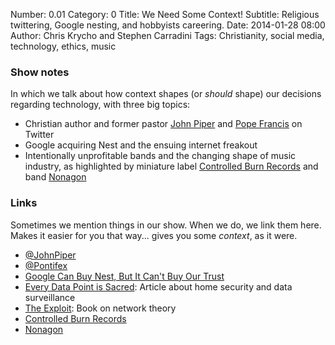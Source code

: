 Number: 0.01
Category: 0
Title: We Need Some Context!
Subtitle: Religious twittering, Google nesting, and hobbyists careering.
Date: 2014-01-28 08:00
Author: Chris Krycho and Stephen Carradini
Tags: Christianity, social media, technology, ethics, music

### Show notes

In which we talk about how context shapes (or *should* shape) our decisions
regarding technology, with three big topics:

- Christian author and former pastor [John Piper][1] and [Pope Francis][2]
  on Twitter
- Google acquiring Nest and the ensuing internet freakout
- Intentionally unprofitable bands and the changing shape of music industry, as
  highlighted by miniature label [Controlled Burn Records][3] and band
  [Nonagon][4]

### Links

Sometimes we mention things in our show. When we do, we link them here. Makes it
easier for you that way... gives you some *context*, as it were.

- [@JohnPiper][5]
- [@Pontifex][6]
- [Google Can Buy Nest, But It Can't Buy Our Trust][7]
- [Every Data Point is Sacred][8]: Article about home security and data
  surveillance
- [The Exploit][9]: Book on network theory
- [Controlled Burn Records][10]
- [Nonagon][11]

[1]:	http://www.desiringgod.org/authors/john-piper
[2]:	http://www.vatican.va/holy_father/francesco/
[3]:	http://controlledburnrecords.com/
[4]:	http://nonagon.us
[5]:	http://twitter.com/johnpiper
[6]:	http://twitter.com/pontifex
[7]:	http://www.wired.com/opinion/2014/01/google-didnt-just-acquire-nest-annexed-whole-new-territory/
[8]:	http://medium.com/tech-talk/e0bd2ec66ce8
[9]:	http://www.amazon.com/The-Exploit-Networks-Electronic-Mediations/dp/0816650446
[10]:	http://controlledburnrecords.com/
[11]:	http://nonagon.us